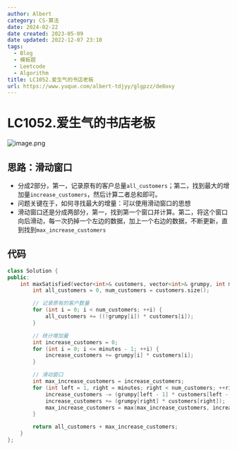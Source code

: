```yaml
---
author: Albert
category: CS-算法
date: 2024-02-22
date created: 2023-05-09
date updated: 2022-12-07 23:10
tags:
  - Blog
  - 模板题
  - Leetcode
  - Algorithm
title: LC1052.爱生气的书店老板
url: https://www.yuque.com/albert-tdjyy/glgpzz/de8oxy
---
```


# LC1052.爱生气的书店老板

![image.png](http://img-blog-01.oss-cn-shanghai.aliyuncs.com/img/2022-11-27-192756.png)

## 思路：滑动窗口

- 分成2部分，第一，记录原有的客户总量`all_customers`；第二，找到最大的增加量`increase_customers`，然后计算二者总和即可。
- 问题关键在于，如何寻找最大的增量：可以使用滑动窗口的思想
- 滑动窗口还是分成两部分，第一，找到第一个窗口并计算。第二，将这个窗口向后滑动，每一次扔掉一个左边的数据，加上一个右边的数据，不断更新，直到找到`max_increase_customers`

## 代码

```cpp
class Solution {
public:
    int maxSatisfied(vector<int>& customers, vector<int>& grumpy, int minutes) {
        int all_customers = 0, num_customers = customers.size();

        // 记录原有的客户数量
        for (int i = 0; i < num_customers; ++i) {
            all_customers += ((!grumpy[i]) * customers[i]);
        }

        // 统计增加量
        int increase_customers = 0;
        for (int i = 0; i <= minutes - 1; ++i) {
            increase_customers += grumpy[i] * customers[i];
        }

        // 滑动窗口
        int max_increase_customers = increase_customers;
        for (int left = 1, right = minutes; right < num_customers; ++right, ++left) {
            increase_customers -= (grumpy[left - 1] * customers[left - 1]);
            increase_customers += (grumpy[right] * customers[right]);
            max_increase_customers = max(max_increase_customers, increase_customers);
        }

        return all_customers + max_increase_customers;
    }
};
```
